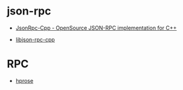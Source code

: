 # json-rpc

-   [JsonRpc-Cpp - OpenSource JSON-RPC implementation for C++](http://jsonrpc-cpp.sourceforge.net/index.php?n=Main.HomePage)

-   [libjson-rpc-cpp](https://github.com/cinemast/libjson-rpc-cpp)

# RPC

-   [hprose](https://github.com/hprose)
